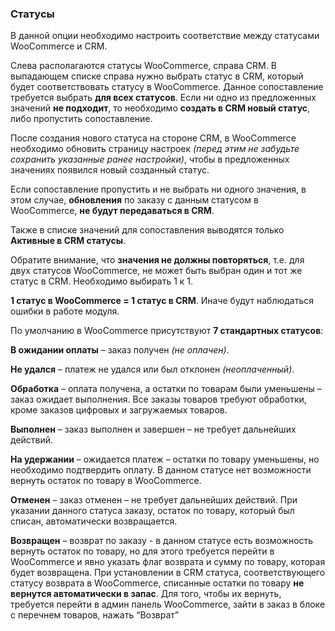 ### Статусы

В данной опции необходимо настроить соответствие между статусами WooCommerce и CRM.

Слева располагаются статусы WooCommerce, справа CRM. В выпадающем списке справа нужно выбрать статус в CRM, который будет соответствовать статусу в WooCommerce. Данное сопоставление требуется выбрать **для всех статусов**. Если ни одно из предложенных значений **не подходит**, то необходимо **создать в CRM новый статус**, либо пропустить сопоставление.

После создания нового статуса на стороне CRM, в WooCommerce необходимо обновить страницу настроек *(перед этим не забудьте сохранить указанные ранее настройки)*, чтобы в предложенных значениях появился новый созданный статус.

Если сопоставление пропустить и не выбрать ни одного значения, в этом случае, **обновления** по заказу с данным статусом в WooCommerce, **не будут передаваться в CRM**.

Также в списке значений для сопоставления выводятся только **Активные в CRM статусы**.

Обратите внимание, что **значения не должны повторяться**, т.е. для двух статусов WooCommerce, не может быть выбран один и тот же статус в CRM. Необходимо выбирать 1 к 1.

**1 статус в WooCommerce = 1 статус в CRM**. Иначе будут наблюдаться ошибки в работе модуля.

По умолчанию в WooCommerce присутствуют **7 стандартных статусов**:

**В ожидании оплаты** – заказ получен *(не оплачен)*.

**Не удался** – платеж не удался или был отклонен *(неоплаченный)*.

**Обработка** – оплата получена, а остатки по товарам были уменьшены – заказ ожидает выполнения. Все заказы товаров требуют обработки, кроме заказов цифровых и загружаемых товаров.

**Выполнен** – заказ выполнен и завершен – не требует дальнейших действий.

**На удержании** – ожидается платеж – остатки по товару уменьшены, но необходимо подтвердить оплату. В данном статусе нет возможности вернуть остаток по товару в WooCommerce.

**Отменен** – заказ отменен – не требует дальнейших действий. При указании данного статуса заказу, остаток по товару, который был списан, автоматически возвращается.

**Возвращен** – возврат по заказу - в данном статусе есть возможность вернуть остаток по товару, но для этого требуется перейти в WooCommerce и явно указать флаг возврата и сумму по товару, которая будет возвращена. При установлении в CRM статуса, соответствующего статусу возврата в WooCommerce, списанные остатки по товару **не вернутся автоматически в запас**. Для того, чтобы их вернуть, требуется перейти в админ панель WooCommerce, зайти в заказ в блоке с перечнем товаров, нажать “Возврат”
